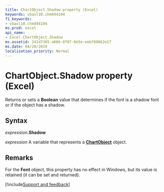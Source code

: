 ```yaml
---
title: ChartObject.Shadow property (Excel)
keywords: vbaxl10.chm494104
f1_keywords:
- vbaxl10.chm494104
ms.prod: excel
api_name:
- Excel.ChartObject.Shadow
ms.assetid: 241d7365-a666-8f87-8e5e-eebf89662e17
ms.date: 04/20/2019
localization_priority: Normal
---
```



# ChartObject.Shadow property (Excel)

Returns or sets a **Boolean** value that determines if the font is a shadow font or if the object has a shadow.


## Syntax

_expression_.**Shadow**

_expression_ A variable that represents a **[ChartObject](Excel.ChartObject.md)** object.


## Remarks

For the **Font** object, this property has no effect in Windows, but its value is retained (it can be set and returned).




[!include[Support and feedback](~/includes/feedback-boilerplate.md)]